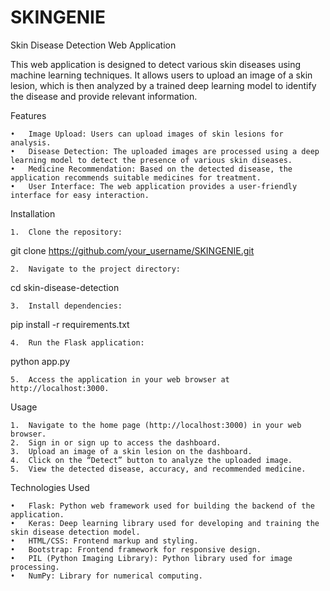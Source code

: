 # SKINGENIE
Skin Disease Detection Web Application

This web application is designed to detect various skin diseases using machine learning techniques. It allows users to upload an image of a skin lesion, which is then analyzed by a trained deep learning model to identify the disease and provide relevant information.

Features

	•	Image Upload: Users can upload images of skin lesions for analysis.
	•	Disease Detection: The uploaded images are processed using a deep learning model to detect the presence of various skin diseases.
	•	Medicine Recommendation: Based on the detected disease, the application recommends suitable medicines for treatment.
	•	User Interface: The web application provides a user-friendly interface for easy interaction.

Installation

	1.	Clone the repository:

git clone https://github.com/your_username/SKINGENIE.git


	2.	Navigate to the project directory:

cd skin-disease-detection


	3.	Install dependencies:

pip install -r requirements.txt


	4.	Run the Flask application:

python app.py


	5.	Access the application in your web browser at http://localhost:3000.

Usage

	1.	Navigate to the home page (http://localhost:3000) in your web browser.
	2.	Sign in or sign up to access the dashboard.
	3.	Upload an image of a skin lesion on the dashboard.
	4.	Click on the “Detect” button to analyze the uploaded image.
	5.	View the detected disease, accuracy, and recommended medicine.

Technologies Used

	•	Flask: Python web framework used for building the backend of the application.
	•	Keras: Deep learning library used for developing and training the skin disease detection model.
	•	HTML/CSS: Frontend markup and styling.
	•	Bootstrap: Frontend framework for responsive design.
	•	PIL (Python Imaging Library): Python library used for image processing.
	•	NumPy: Library for numerical computing.


